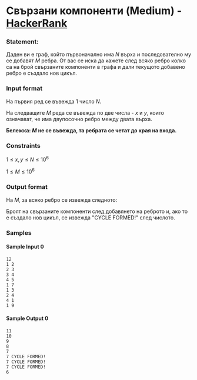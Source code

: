 # Свързани компоненти (Medium) - [HackerRank](https://www.hackerrank.com/contests/6-20232024/challenges/1-579)

### Statement:

Даден ви е граф, който първоначално има $N$ върха и последователно му се добавят $M$ ребра. От вас се иска да кажете след всяко ребро колко са на брой свързаните компоненти в графа и дали текущото добавено ребро е създало нов цикъл.

### Input format

На първия ред се въвежда 1 числo $N$.

На следващите $M$ реда се въвежда по две числа - $x$ и $y$, които означават, че има двупосочно ребро между двата върха.

**Бележка: $M$ не се въвежда, та ребрата се четат до края на входа.**

### Constraints

$1 \le x,y \le N \le 10^6$

$1 \le M \le 10^6$

### Output format

На $M$, за всяко ребро се извежда следното:

Броят на свързаните компоненти след добавянето на реброто и, ако то е създало нов цикъл, се извежда "CYCLE FORMED!" след числото.

### Samples

#### Sample Input 0

```
12
1 2
2 3
3 4
4 5
1 7
1 3
2 4
4 1
1 9
```

#### Sample Output 0

```
11
10
9
8
7
7 CYCLE FORMED!
7 CYCLE FORMED!
7 CYCLE FORMED!
6
```
